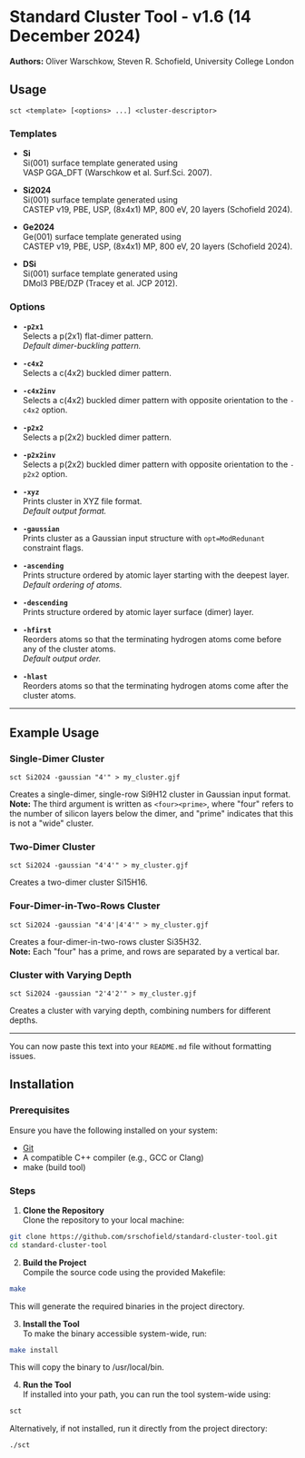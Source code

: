 # Standard Cluster Tool - v1.6 (14 December 2024)

**Authors:** Oliver Warschkow, Steven R. Schofield, University College London

## Usage
```
sct <template> [<options> ...] <cluster-descriptor>
```

### Templates
- **Si**  
  Si(001) surface template generated using  
  VASP GGA_DFT (Warschkow et al. Surf.Sci. 2007).

- **Si2024**  
  Si(001) surface template generated using  
  CASTEP v19, PBE, USP, (8x4x1) MP, 800 eV, 20 layers (Schofield 2024).

- **Ge2024**  
  Ge(001) surface template generated using  
  CASTEP v19, PBE, USP, (8x4x1) MP, 800 eV, 20 layers (Schofield 2024).

- **DSi**  
  Si(001) surface template generated using  
  DMol3 PBE/DZP (Tracey et al. JCP 2012).

### Options
- **`-p2x1`**  
  Selects a p(2x1) flat-dimer pattern.  
  *Default dimer-buckling pattern.*

- **`-c4x2`**  
  Selects a c(4x2) buckled dimer pattern.

- **`-c4x2inv`**  
  Selects a c(4x2) buckled dimer pattern with opposite orientation to the `-c4x2` option.

- **`-p2x2`**  
  Selects a p(2x2) buckled dimer pattern.

- **`-p2x2inv`**  
  Selects a p(2x2) buckled dimer pattern with opposite orientation to the `-p2x2` option.

- **`-xyz`**  
  Prints cluster in XYZ file format.  
  *Default output format.*

- **`-gaussian`**  
  Prints cluster as a Gaussian input structure with `opt=ModRedunant` constraint flags.

- **`-ascending`**  
  Prints structure ordered by atomic layer starting with the deepest layer.  
  *Default ordering of atoms.*

- **`-descending`**  
  Prints structure ordered by atomic layer surface (dimer) layer.

- **`-hfirst`**  
  Reorders atoms so that the terminating hydrogen atoms come before any of the cluster atoms.  
  *Default output order.*

- **`-hlast`**  
  Reorders atoms so that the terminating hydrogen atoms come after the cluster atoms.

---

## Example Usage

### Single-Dimer Cluster
```
sct Si2024 -gaussian "4'" > my_cluster.gjf
```
Creates a single-dimer, single-row Si9H12 cluster in Gaussian input format.  
**Note:** The third argument is written as `<four><prime>`, where "four" refers to the number of silicon layers below the dimer, and "prime" indicates that this is not a "wide" cluster.

### Two-Dimer Cluster
```
sct Si2024 -gaussian "4'4'" > my_cluster.gjf
```
Creates a two-dimer cluster Si15H16.

### Four-Dimer-in-Two-Rows Cluster
```
sct Si2024 -gaussian "4'4'|4'4'" > my_cluster.gjf
```
Creates a four-dimer-in-two-rows cluster Si35H32.  
**Note:** Each "four" has a prime, and rows are separated by a vertical bar.

### Cluster with Varying Depth
```
sct Si2024 -gaussian "2'4'2'" > my_cluster.gjf
```
Creates a cluster with varying depth, combining numbers for different depths.

---

You can now paste this text into your `README.md` file without formatting issues.



## Installation

### Prerequisites

Ensure you have the following installed on your system:
- [Git](https://git-scm.com/)
- A compatible C++ compiler (e.g., GCC or Clang)
- make (build tool)

### Steps

1. **Clone the Repository**  
Clone the repository to your local machine:  
```bash
git clone https://github.com/srschofield/standard-cluster-tool.git
cd standard-cluster-tool
```

2. **Build the Project**  
Compile the source code using the provided Makefile:
```bash
make
```
This will generate the required binaries in the project directory.

3. **Install the Tool**  
To make the binary accessible system-wide, run:
```bash
make install
```
This will copy the binary to /usr/local/bin.

4. **Run the Tool**  
If installed into your path, you can run the tool system-wide using:
```bash
sct
```
Alternatively, if not installed, run it directly from the project directory:
```bash
./sct
```

